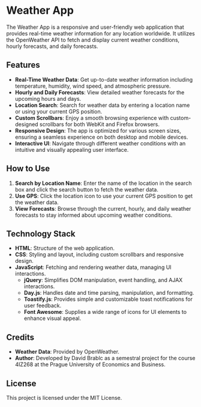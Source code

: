 # Weather App

The Weather App is a responsive and user-friendly web application that provides real-time weather information for any location worldwide. It utilizes the OpenWeather API to fetch and display current weather conditions, hourly forecasts, and daily forecasts.

## Features

- **Real-Time Weather Data**: Get up-to-date weather information including temperature, humidity, wind speed, and atmospheric pressure.
- **Hourly and Daily Forecasts**: View detailed weather forecasts for the upcoming hours and days.
- **Location Search**: Search for weather data by entering a location name or using your current GPS position.
- **Custom Scrollbars**: Enjoy a smooth browsing experience with custom-designed scrollbars for both WebKit and Firefox browsers.
- **Responsive Design**: The app is optimized for various screen sizes, ensuring a seamless experience on both desktop and mobile devices.
- **Interactive UI**: Navigate through different weather conditions with an intuitive and visually appealing user interface.

## How to Use

1. **Search by Location Name**: Enter the name of the location in the search box and click the search button to fetch the weather data.
2. **Use GPS**: Click the location icon to use your current GPS position to get the weather data.
3. **View Forecasts**: Browse through the current, hourly, and daily weather forecasts to stay informed about upcoming weather conditions.

## Technology Stack

- **HTML**: Structure of the web application.
- **CSS**: Styling and layout, including custom scrollbars and responsive design.
- **JavaScript**: Fetching and rendering weather data, managing UI interactions.
  - **jQuery**: Simplifies DOM manipulation, event handling, and AJAX interactions.
  - **Day.js**: Handles date and time parsing, manipulation, and formatting.
  - **Toastify.js**: Provides simple and customizable toast notifications for user feedback.
  - **Font Awesome**: Supplies a wide range of icons for UI elements to enhance visual appeal.

## Credits

- **Weather Data**: Provided by OpenWeather.
- **Author**: Developed by David Brablc as a semestral project for the course 4IZ268 at the Prague University of Economics and Business.

## License

This project is licensed under the MIT License.

